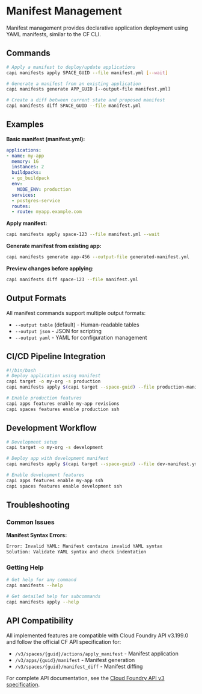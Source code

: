 # Manifest Management

Manifest management provides declarative application deployment using YAML manifests, similar to the CF CLI.

## Commands

```bash
# Apply a manifest to deploy/update applications
capi manifests apply SPACE_GUID --file manifest.yml [--wait]

# Generate a manifest from an existing application  
capi manifests generate APP_GUID [--output-file manifest.yml]

# Create a diff between current state and proposed manifest
capi manifests diff SPACE_GUID --file manifest.yml
```

## Examples

**Basic manifest (manifest.yml):**
```yaml
applications:
- name: my-app
  memory: 1G
  instances: 2
  buildpacks:
  - go_buildpack
  env:
    NODE_ENV: production
  services:
  - postgres-service
  routes:
  - route: myapp.example.com
```

**Apply manifest:**
```bash
capi manifests apply space-123 --file manifest.yml --wait
```

**Generate manifest from existing app:**
```bash
capi manifests generate app-456 --output-file generated-manifest.yml
```

**Preview changes before applying:**
```bash
capi manifests diff space-123 --file manifest.yml
```

## Output Formats

All manifest commands support multiple output formats:
- `--output table` (default) - Human-readable tables
- `--output json` - JSON for scripting
- `--output yaml` - YAML for configuration management

## CI/CD Pipeline Integration

```bash
#!/bin/bash
# Deploy application using manifest
capi target -o my-org -s production
capi manifests apply $(capi target --space-guid) --file production-manifest.yml --wait

# Enable production features
capi apps features enable my-app revisions
capi spaces features enable production ssh
```

## Development Workflow

```bash
# Development setup
capi target -o my-org -s development

# Deploy app with development manifest
capi manifests apply $(capi target --space-guid) --file dev-manifest.yml

# Enable development features
capi apps features enable my-app ssh
capi spaces features enable development ssh
```

## Troubleshooting

### Common Issues

**Manifest Syntax Errors:**
```bash
Error: Invalid YAML: Manifest contains invalid YAML syntax  
Solution: Validate YAML syntax and check indentation
```

### Getting Help

```bash
# Get help for any command
capi manifests --help

# Get detailed help for subcommands
capi manifests apply --help
```

## API Compatibility

All implemented features are compatible with Cloud Foundry API v3.199.0 and follow the official CF API specification for:

- `/v3/spaces/{guid}/actions/apply_manifest` - Manifest application
- `/v3/apps/{guid}/manifest` - Manifest generation  
- `/v3/spaces/{guid}/manifest_diff` - Manifest diffing

For complete API documentation, see the [Cloud Foundry API v3 specification](https://v3-apidocs.cloudfoundry.org/).